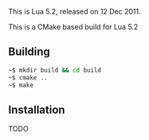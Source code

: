 
This is Lua 5.2, released on 12 Dec 2011.

This is a CMake based build for Lua 5.2

Building
--------

```bash
~$ mkdir build && cd build
~$ cmake ..
~$ make
```

Installation
------------

TODO

